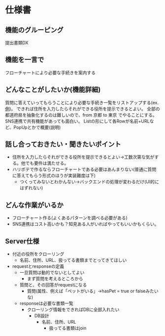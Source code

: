 # 仕様書

## 機能のグルーピング

提出書類DX

## 機能を一言で

フローチャートにより必要な手続きを案内する

## どんなことがしたいか(機能詳細)

質問に答えていってもらうことにより必要な手続き一覧をリストアップする(ex.[例](https://ttzk.graffer.jp/city-kyoto))。
できれば住所を入力したらそれができる役所を提示できるとよい。
全部の都道府県を抽象化するのは難しいので、from 京都 to 東京 でやることにする。
SNS連携で共有機能があっても面白い。
Listの形にして各Rowが名前+URLなど、PopUpとかで概要(説明)

## 話し合っておきたい・聞きたいポイント

- 住所を入力したらそれができる役所を提示できるとよい→工数次第な気がする。他でも要件は満たせる。
- ハリボテで作るならフローチャートである必要はあんまりない(普通に質問に答えてもらう形式のほうが実装難度は下)
  - つくってみないとわかんない→バックエンドの処理が変わるだけ(UI的にはずれない)

## どんな作業がいるか

- フローチャート作る(よくあるパターンを調べる必要がある)
- SNS連携はコスト高いかも？知見ある人がいればやってもいいかもくらい。

## Server仕様

- 付近の役所をクローリング
  - 名前、住所、URL、扱ってる書類までとってきてほしい
- requestとresponseの定義
  - 一旦質問は動的でないとしてよい
    - まず質問を考えるところから
  - 質問と、その回答がrequestになる
    - 質問(属性、例えば「ペットがいる」→hasPet = true or falseみたいな)
  - responseは必要な書類一覧
    - クローリング情報をできればDBに全部入れたい
      - DB設計
        - 名前、住所、URL
          - 扱ってる書類はjoin
